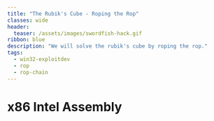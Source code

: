 ```yaml
---
title: "The Rubik's Cube - Roping the Rop"
classes: wide
header:
  teaser: /assets/images/swordfish-hack.gif
ribbon: blue
description: "We will solve the rubik's cube by roping the rop."
tags: 
  - win32-exploitdev
  - rop
  - rop-chain
---
```

# x86 Intel Assembly
